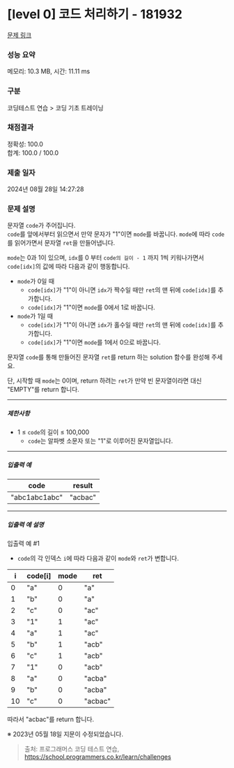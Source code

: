 # [level 0] 코드 처리하기 - 181932 

[문제 링크](https://school.programmers.co.kr/learn/courses/30/lessons/181932) 

### 성능 요약

메모리: 10.3 MB, 시간: 11.11 ms

### 구분

코딩테스트 연습 > 코딩 기초 트레이닝

### 채점결과

정확성: 100.0<br/>합계: 100.0 / 100.0

### 제출 일자

2024년 08월 28일 14:27:28

### 문제 설명

<p>문자열 <code>code</code>가 주어집니다.<br>
<code>code</code>를 앞에서부터 읽으면서 만약 문자가 "1"이면 <code>mode</code>를 바꿉니다. <code>mode</code>에 따라 <code>code</code>를 읽어가면서 문자열 <code>ret</code>을 만들어냅니다.</p>

<p><code>mode</code>는 0과 1이 있으며, <code>idx</code>를 0 부터 <code>code의 길이 - 1</code> 까지 1씩 키워나가면서 <code>code[idx]</code>의 값에 따라 다음과 같이 행동합니다.</p>

<ul>
<li><code>mode</code>가 0일 때 

<ul>
<li><code>code[idx]</code>가 "1"이 아니면 <code>idx</code>가 짝수일 때만 <code>ret</code>의 맨 뒤에 <code>code[idx]</code>를 추가합니다.</li>
<li><code>code[idx]</code>가 "1"이면 <code>mode</code>를 0에서 1로 바꿉니다.</li>
</ul></li>
<li><code>mode</code>가 1일 때

<ul>
<li><code>code[idx]</code>가 "1"이 아니면 <code>idx</code>가 홀수일 때만 <code>ret</code>의 맨 뒤에 <code>code[idx]</code>를 추가합니다.</li>
<li><code>code[idx]</code>가 "1"이면 <code>mode</code>를 1에서 0으로 바꿉니다.</li>
</ul></li>
</ul>

<p>문자열 <code>code</code>를 통해 만들어진 문자열 <code>ret</code>를 return 하는 solution 함수를 완성해 주세요.</p>

<p>단, 시작할 때 <code>mode</code>는 0이며, return 하려는 <code>ret</code>가 만약 빈 문자열이라면 대신 "EMPTY"를 return 합니다.</p>

<hr>

<h5>제한사항</h5>

<ul>
<li>1 ≤ <code>code</code>의 길이 ≤ 100,000

<ul>
<li><code>code</code>는 알파벳 소문자 또는 "1"로 이루어진 문자열입니다.</li>
</ul></li>
</ul>

<hr>

<h5>입출력 예</h5>
<table class="table">
        <thead><tr>
<th>code</th>
<th>result</th>
</tr>
</thead>
        <tbody><tr>
<td>"abc1abc1abc"</td>
<td>"acbac"</td>
</tr>
</tbody>
      </table>
<hr>

<h5>입출력 예 설명</h5>

<p>입출력 예 #1</p>

<ul>
<li><code>code</code>의 각 인덱스 <code>i</code>에 따라 다음과 같이 <code>mode</code>와 <code>ret</code>가 변합니다.</li>
</ul>
<table class="table">
        <thead><tr>
<th>i</th>
<th>code[i]</th>
<th>mode</th>
<th>ret</th>
</tr>
</thead>
        <tbody><tr>
<td>0</td>
<td>"a"</td>
<td>0</td>
<td>"a"</td>
</tr>
<tr>
<td>1</td>
<td>"b"</td>
<td>0</td>
<td>"a"</td>
</tr>
<tr>
<td>2</td>
<td>"c"</td>
<td>0</td>
<td>"ac"</td>
</tr>
<tr>
<td>3</td>
<td>"1"</td>
<td>1</td>
<td>"ac"</td>
</tr>
<tr>
<td>4</td>
<td>"a"</td>
<td>1</td>
<td>"ac"</td>
</tr>
<tr>
<td>5</td>
<td>"b"</td>
<td>1</td>
<td>"acb"</td>
</tr>
<tr>
<td>6</td>
<td>"c"</td>
<td>1</td>
<td>"acb"</td>
</tr>
<tr>
<td>7</td>
<td>"1"</td>
<td>0</td>
<td>"acb"</td>
</tr>
<tr>
<td>8</td>
<td>"a"</td>
<td>0</td>
<td>"acba"</td>
</tr>
<tr>
<td>9</td>
<td>"b"</td>
<td>0</td>
<td>"acba"</td>
</tr>
<tr>
<td>10</td>
<td>"c"</td>
<td>0</td>
<td>"acbac"</td>
</tr>
</tbody>
      </table>
<p>따라서 "acbac"를 return 합니다.</p>

<p>※ 2023년 05월 18일 지문이 수정되었습니다.</p>


> 출처: 프로그래머스 코딩 테스트 연습, https://school.programmers.co.kr/learn/challenges